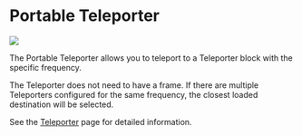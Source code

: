 # Portable Teleporter
![](item:mekanism:portable_teleporter)

The Portable Teleporter allows you to teleport to a Teleporter block with the specific frequency.

The Teleporter does not need to have a frame. If there are multiple Teleporters configured for the same frequency, the closest loaded destination will be selected.

See the [Teleporter](../multiblocks/teleporter.md) page for detailed information.
